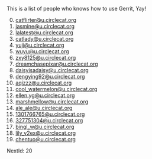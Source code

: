 This is a list of people who knows how to use Gerrit, Yay!

0. catflirter@u.circlecat.org
1. jasmine@u.circlecat.org
2. lalatest@u.circlecat.org
3. catlady@u.circlecat.org
4. yuji@u.circlecat.org
5. wuyu@u.circlecat.org
6. zxy8125@u.circlecat.org
7. dreamchasepixar@u.circlecat.org
8. daisyisadaisy@u.circlecat.org
9. dengying92@u.circlecat.org
10. aqizzz@u.circlecat.org
11. cool_watermelon@u.circlecat.org
12. ellen.yg@u.circlecat.org
13. marshmellow@u.circlecat.org
14. ale_ale@u.circlecat.org
15. 1301766765@u.circlecat.org
16. 327751304@u.circlecat.org
17. bingl_w@u.circlecat.org
18. lily_v2ex@u.circlecat.org
19. chentuo@u.circlecat.org

NextId: 20